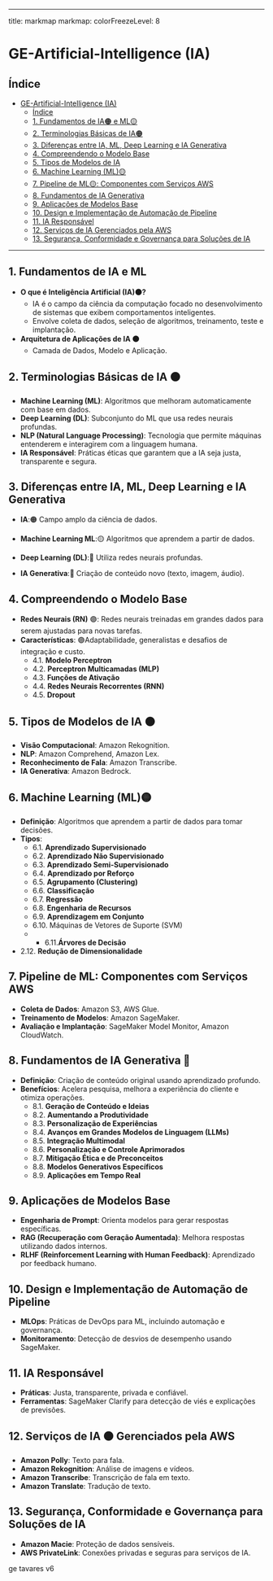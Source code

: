
---
title: markmap
markmap:
  colorFreezeLevel: 8 
# GE-Artificial-Intelligence (IA)



## Índice
- [GE-Artificial-Intelligence (IA)](#ge-artificial-intelligence-ia)
  - [Índice](#índice)
  - [1. Fundamentos de IA🟠 e ML🟡](#1-fundamentos-de-ia-e-ml)
  - [2. Terminologias Básicas de IA🟠](#2-terminologias-básicas-de-ia)
  - [3. Diferenças entre IA, ML, Deep Learning e IA Generativa](#3-diferenças-entre-ia-ml-deep-learning-e-ia-generativa)
  - [4. Compreendendo o Modelo Base](#4-compreendendo-o-modelo-base)
  - [5. Tipos de Modelos de IA](#5-tipos-de-modelos-de-ia)
  - [6. Machine Learning (ML)🟡](#6-machine-learning-ml)
  - [7. Pipeline de ML🟡: Componentes com Serviços AWS](#7-pipeline-de-ml-componentes-com-serviços-aws)
  - [8. Fundamentos de IA Generativa](#8-fundamentos-de-ia-generativa)
  - [9. Aplicações de Modelos Base](#9-aplicações-de-modelos-base)
  - [10. Design e Implementação de Automação de Pipeline](#10-design-e-implementação-de-automação-de-pipeline)
  - [11. IA Responsável](#11-ia-responsável)
  - [12. Serviços de IA Gerenciados pela AWS](#12-serviços-de-ia-gerenciados-pela-aws)
  - [13. Segurança, Conformidade e Governança para Soluções de IA](#13-segurança-conformidade-e-governança-para-soluções-de-ia)

---

## 1. Fundamentos de IA e ML
- **O que é Inteligência Artificial (IA)🟠?**
  - IA é o campo da ciência da computação focado no desenvolvimento de sistemas que exibem comportamentos inteligentes.
  - Envolve coleta de dados, seleção de algoritmos, treinamento, teste e implantação.
- **Arquitetura de Aplicações de IA 🟠**
  - Camada de Dados, Modelo e Aplicação.
  
## 2. Terminologias Básicas de IA 🟠
- **Machine Learning (ML)**: Algoritmos que melhoram automaticamente com base em dados.
- **Deep Learning (DL)**: Subconjunto do ML que usa redes neurais profundas.
- **NLP (Natural Language Processing)**: Tecnologia que permite máquinas entenderem e interagirem com a linguagem humana.
- **IA Responsável**: Práticas éticas que garantem que a IA seja justa, transparente e segura.

## 3. Diferenças entre IA, ML, Deep Learning e IA Generativa
- **IA**:🟠 Campo amplo da ciência de dados.
  
- **Machine Learning ML**:🟡 Algoritmos que aprendem a partir de dados.
- **Deep Learning (DL)**:🔵 Utiliza redes neurais profundas.
- **IA Generativa**:🌟 Criação de conteúdo novo (texto, imagem, áudio).

## 4. Compreendendo o Modelo Base
- **Redes Neurais (RN)** 🟣: Redes neurais treinadas em grandes dados para serem ajustadas para novas tarefas.
- **Características**: 🟣Adaptabilidade, generalistas e desafios de integração e custo.
  - 4.1. **Modelo Perceptron**  
  - 4.2. **Perceptron Multicamadas (MLP)**  
  - 4.3. **Funções de Ativação**  
  - 4.4. **Redes Neurais Recorrentes (RNN)**  
  - 4.5. **Dropout** 

## 5. Tipos de Modelos de IA 🟠
- **Visão Computacional**: Amazon Rekognition.
- **NLP**: Amazon Comprehend, Amazon Lex.
- **Reconhecimento de Fala**: Amazon Transcribe.
- **IA Generativa**: Amazon Bedrock.

## 6. Machine Learning (ML)🟡
- **Definição**: Algoritmos que aprendem a partir de dados para tomar decisões.
- **Tipos**: 
  - 6.1. **Aprendizado Supervisionado**  
  - 6.2. **Aprendizado Não Supervisionado**  
  - 6.3. **Aprendizado Semi-Supervisionado**  
  - 6.4. **Aprendizado por Reforço**  
  - 6.5. **Agrupamento (Clustering)**  
  - 6.6. **Classificação**  
  - 6.7. **Regressão**  
  - 6.8. **Engenharia de Recursos**  
  - 6.9. **Aprendizagem em Conjunto**  
  - 6.10. Máquinas de Vetores de Suporte (SVM)
  -   - 6.11.**Árvores de Decisão**  
- 2.12. **Redução de Dimensionalidade**

## 7. Pipeline de ML: Componentes com Serviços AWS
- **Coleta de Dados**: Amazon S3, AWS Glue.
- **Treinamento de Modelos**: Amazon SageMaker.
- **Avaliação e Implantação**: SageMaker Model Monitor, Amazon CloudWatch.

## 8. Fundamentos de IA Generativa 🌟
- **Definição**: Criação de conteúdo original usando aprendizado profundo.
- **Benefícios**: Acelera pesquisa, melhora a experiência do cliente e otimiza operações.
  - 8.1. **Geração de Conteúdo e Ideias**  
  - 8.2. **Aumentando a Produtividade**  
  - 8.3. **Personalização de Experiências**  
  - 8.4. **Avanços em Grandes Modelos de Linguagem (LLMs)**  
  - 8.5. **Integração Multimodal**  
  - 8.6. **Personalização e Controle Aprimorados**  
  - 8.7. **Mitigação Ética e de Preconceitos**  
  - 8.8. **Modelos Generativos Específicos**  
  - 8.9. **Aplicações em Tempo Real**

## 9. Aplicações de Modelos Base
- **Engenharia de Prompt**: Orienta modelos para gerar respostas específicas.
- **RAG (Recuperação com Geração Aumentada)**: Melhora respostas utilizando dados internos.
- **RLHF (Reinforcement Learning with Human Feedback)**: Aprendizado por feedback humano.

## 10. Design e Implementação de Automação de Pipeline
- **MLOps**: Práticas de DevOps para ML, incluindo automação e governança.
- **Monitoramento**: Detecção de desvios de desempenho usando SageMaker.

## 11. IA Responsável
- **Práticas**: Justa, transparente, privada e confiável.
- **Ferramentas**: SageMaker Clarify para detecção de viés e explicações de previsões.

## 12. Serviços de IA 🟠 Gerenciados pela AWS
- **Amazon Polly**: Texto para fala.
- **Amazon Rekognition**: Análise de imagens e vídeos.
- **Amazon Transcribe**: Transcrição de fala em texto.
- **Amazon Translate**: Tradução de texto.

## 13. Segurança, Conformidade e Governança para Soluções de IA
- **Amazon Macie**: Proteção de dados sensíveis.
- **AWS PrivateLink**: Conexões privadas e seguras para serviços de IA.

ge tavares v6